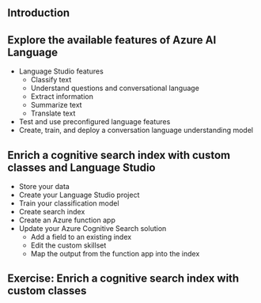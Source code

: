## Introduction
## Explore the available features of Azure AI Language
  - Language Studio features
    - Classify text
    - Understand questions and conversational language
    - Extract information
    - Summarize text
    - Translate text
  - Test and use preconfigured language features
  - Create, train, and deploy a conversation language understanding model
## Enrich a cognitive search index with custom classes and Language Studio
  - Store your data
  - Create your Language Studio project
  - Train your classification model
  - Create search index
  - Create an Azure function app
  - Update your Azure Cognitive Search solution
    - Add a field to an existing index
    - Edit the custom skillset
    - Map the output from the function app into the index
## Exercise: Enrich a cognitive search index with custom classes